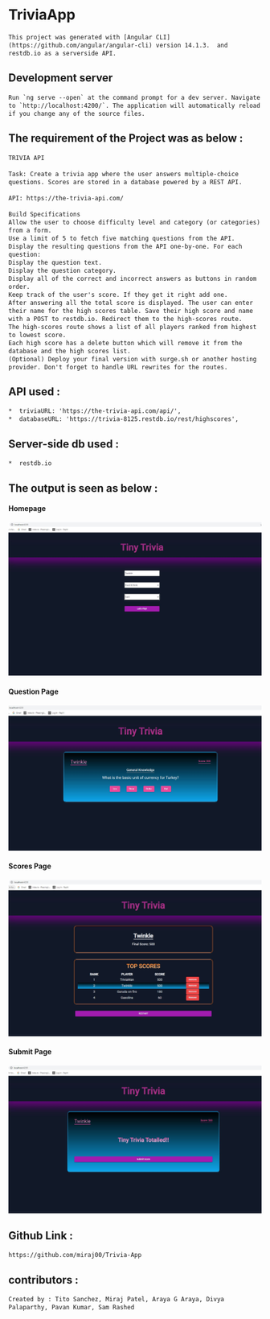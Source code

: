 # TriviaApp
```
This project was generated with [Angular CLI](https://github.com/angular/angular-cli) version 14.1.3.  and  restdb.io as a serverside API.
```

## Development server
```
Run `ng serve --open` at the command prompt for a dev server. Navigate to `http://localhost:4200/`. The application will automatically reload if you change any of the source files.
```

## The requirement of the Project was as below : 
```
TRIVIA API

Task: Create a trivia app where the user answers multiple-choice questions. Scores are stored in a database powered by a REST API.

API: https://the-trivia-api.com/

Build Specifications
Allow the user to choose difficulty level and category (or categories) from a form.
Use a limit of 5 to fetch five matching questions from the API.
Display the resulting questions from the API one-by-one. For each question:
Display the question text.
Display the question category.
Display all of the correct and incorrect answers as buttons in random order.
Keep track of the user's score. If they get it right add one.
After answering all the total score is displayed. The user can enter their name for the high scores table. Save their high score and name with a POST to restdb.io. Redirect them to the high-scores route.
The high-scores route shows a list of all players ranked from highest to lowest score.
Each high score has a delete button which will remove it from the database and the high scores list.
(Optional) Deploy your final version with surge.sh or another hosting provider. Don't forget to handle URL rewrites for the routes.
```


## API used :
```
*  triviaURL: 'https://the-trivia-api.com/api/',
*  databaseURL: 'https://trivia-8125.restdb.io/rest/highscores',
```

## Server-side db used : 
```
*  restdb.io
```

## The output is seen as below :

#### Homepage
![Screenshot of Outcome](src/assets/images/Homepage.JPG)
#### Question Page
![Screenshot of Outcome](src/assets/images/Question.JPG)
#### Scores Page
![Screenshot of Outcome](src/assets/images/Scores.JPG)
#### Submit Page
![Screenshot of Outcome](src/assets/images/Submit.JPG)

## Github Link :
```
https://github.com/miraj00/Trivia-App
```

## contributors :

```
Created by : Tito Sanchez, Miraj Patel, Araya G Araya, Divya Palaparthy, Pavan Kumar, Sam Rashed
```
